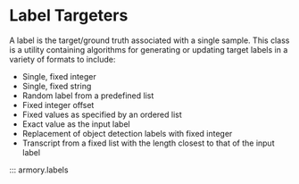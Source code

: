 # Label Targeters
A label is the target/ground truth associated with a single sample. This class is a utility containing algorithms for generating or updating target labels in a variety of formats to include:

- Single, fixed integer
- Single, fixed string
- Random label from a predefined list
- Fixed integer offset
- Fixed values as specified by an ordered list
- Exact value as the input label
- Replacement of object detection labels with fixed integer
- Transcript from a fixed list with the length closest to that of the input label

::: armory.labels
